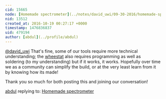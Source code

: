 ```yaml
---
cid: 15665
node: [Homemade spectrometer](../notes/david_uwi/09-30-2016/homemade-spectrometer)
nid: 13512
created_at: 2016-10-19 00:27:17 +0000
timestamp: 1476836837
uid: 479194
author: [abdul](../profile/abdul)
---
```


[@david_uwi](/profile/david_uwi) That's fine, some of our tools require more technical understanding; the [wheestat](http://publiclab.myshopify.com/products/wheestat-potentiostat) also requires programming as well as soldering (to my understanding) but if it works, it works. Hopefully over time we as a community can simplify the build, or at the very least learn from it by knowing how its made!

Thank you so much for both posting this and joining our conversation!

[abdul](../profile/abdul) replying to: [Homemade spectrometer](../notes/david_uwi/09-30-2016/homemade-spectrometer)


